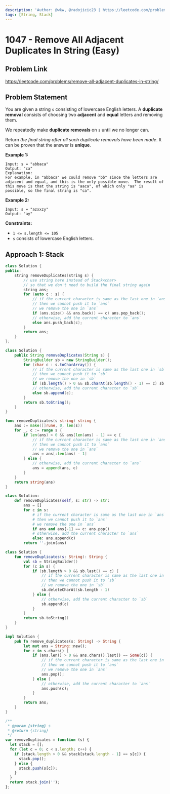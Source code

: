 ```yaml
---
description: 'Author: @wkw, @radojicic23 | https://leetcode.com/problems/remove-all-adjacent-duplicates-in-string/'
tags: [String, Stack]
---
```


# 1047 - Remove All Adjacent Duplicates In String (Easy)

## Problem Link

https://leetcode.com/problems/remove-all-adjacent-duplicates-in-string/

## Problem Statement

You are given a string `s` consisting of lowercase English letters. A **duplicate removal** consists of choosing two **adjacent** and **equal** letters and removing them.

We repeatedly make **duplicate removals** on `s` until we no longer can.

Return _the final string after all such duplicate removals have been made_. It can be proven that the answer is **unique**.

**Example 1:**

```
Input: s = "abbaca"
Output: "ca"
Explanation:
For example, in "abbaca" we could remove "bb" since the letters are adjacent and equal, and this is the only possible move.  The result of this move is that the string is "aaca", of which only "aa" is possible, so the final string is "ca".
```

**Example 2:**

```
Input: s = "azxxzy"
Output: "ay"
```

**Constraints:**

- `1 <= s.length <= 105`
- `s` consists of lowercase English letters.

## Approach 1: Stack

<Tabs>
<TabItem value="cpp" label="C++">
<SolutionAuthor name="@wkw"/>

```cpp
class Solution {
public:
    string removeDuplicates(string s) {
        // use string here instead of Stack<char>
        // so that we don't need to build the final string again
        string ans;
        for (auto c : s) {
            // if the current character is same as the last one in `ans`
            // then we cannot push it to `ans`
            // we remove the one in `ans`
            if (ans.size() && ans.back() == c) ans.pop_back();
            // otherwise, add the current character to `ans`
            else ans.push_back(c);
        }
        return ans;
    }
};
```

</TabItem>

<TabItem value="java" label="Java">
<SolutionAuthor name="@wkw"/>

```java
class Solution {
    public String removeDuplicates(String s) {
        StringBuilder sb = new StringBuilder();
        for (char c : s.toCharArray()) {
            // if the current character is same as the last one in `sb`
            // then we cannot push it to `sb`
            // we remove the one in `sb`
            if (sb.length() > 0 && sb.charAt(sb.length() - 1) == c) sb.deleteCharAt(sb.length() - 1);
            // otherwise, add the current character to `sb`
            else sb.append(c);
        }
        return sb.toString();
    }
}
```

</TabItem>

<TabItem value="go" label="Go">
<SolutionAuthor name="@wkw"/>

```go
func removeDuplicates(s string) string {
    ans := make([]rune, 0, len(s))
    for _, c := range s {
        if len(ans) > 0 && ans[len(ans) - 1] == c {
            // if the current character is same as the last one in `ans`
            // then we cannot push it to `ans`
            // we remove the one in `ans`
            ans = ans[:len(ans) - 1]
        } else {
            // otherwise, add the current character to `ans`
            ans = append(ans, c)
        }
    }
    return string(ans)
}
```

</TabItem>

<TabItem value="py" label="Python">
<SolutionAuthor name="@wkw"/>

```py
class Solution:
    def removeDuplicates(self, s: str) -> str:
        ans = []
        for c in s:
            # if the current character is same as the last one in `ans`
            # then we cannot push it to `ans`
            # we remove the one in `ans`
            if ans and ans[-1] == c: ans.pop()
            # otherwise, add the current character to `ans`
            else: ans.append(c)
        return ''.join(ans)
```

</TabItem>

<TabItem value="kt" label="Kotlin">
<SolutionAuthor name="@wkw"/>

```kt
class Solution {
    fun removeDuplicates(s: String): String {
        val sb = StringBuilder()
        for (c in s) {
            if (sb.length > 0 && sb.last() == c) {
                // if the current character is same as the last one in `sb`
                // then we cannot push it to `sb`
                // we remove the one in `sb`
                sb.deleteCharAt(sb.length - 1)
            } else {
                // otherwise, add the current character to `sb`
                sb.append(c)
            }
        }
        return sb.toString()
    }
}
```

</TabItem>

<TabItem value="rs" label="Rust">
<SolutionAuthor name="@wkw"/>

```rs
impl Solution {
    pub fn remove_duplicates(s: String) -> String {
        let mut ans = String::new();
        for c in s.chars() {
            if (ans.len() > 0 && ans.chars().last() == Some(c)) {
                // if the current character is same as the last one in `ans`
                // then we cannot push it to `ans`
                // we remove the one in `ans`
                ans.pop();
            } else {
                // otherwise, add the current character to `ans`
                ans.push(c);
            }
        }
        return ans;
    }
}
```

</TabItem>

<TabItem value="js" label="JavaScript">
<SolutionAuthor name="@radojicic23"/>

```js
/**
 * @param {string} s
 * @return {string}
 */
var removeDuplicates = function (s) {
  let stack = [];
  for (let c = 0; c < s.length; c++) {
    if (stack.length > 0 && stack[stack.length - 1] == s[c]) {
      stack.pop();
    } else {
      stack.push(s[c]);
    }
  }
  return stack.join('');
};
```

</TabItem>
</Tabs>
